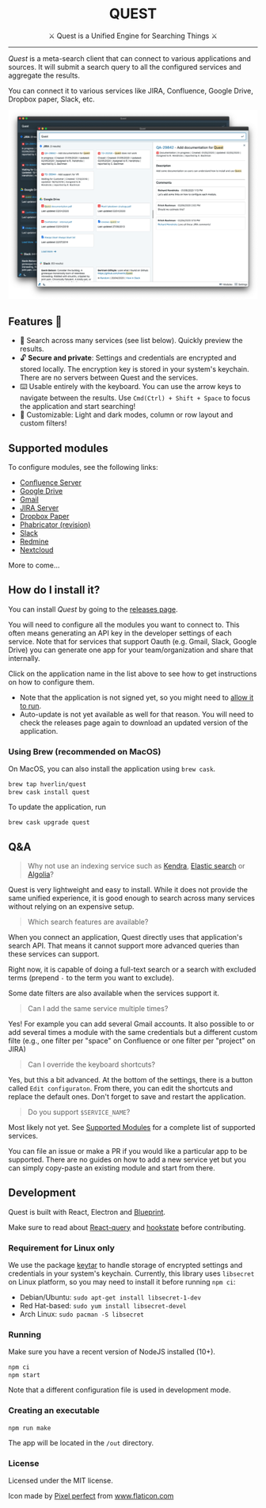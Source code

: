 <h1 align="center">
QUEST
</h1>

<p align="center">
  ⚔️ Quest is a Unified Engine for Searching Things  ⚔️
</p>

---

*Quest* is a meta-search client that can connect to various applications and sources. It will submit a search query to all the configured services and aggregate the results.

You can connect it to various services like JIRA, Confluence, Google Drive, Dropbox paper, Slack, etc.

![Quest - screenshot](./doc/screenshot.png)

## Features 🚀

- 🔎 Search across many services (see list below). Quickly preview the results.
- 🔓 **Secure and private**: Settings and credentials are encrypted and stored locally. The encryption key is stored in your system's keychain. There are no servers between Quest and the services.
- ⌨️ Usable entirely with the keyboard. You can use the arrow keys to navigate between the results. Use `Cmd(Ctrl) + Shift + Space` to focus the application and start searching!
- 🔧 Customizable: Light and dark modes, column or row layout and custom filters!

## Supported modules
To configure modules, see the following links:
- [Confluence Server](src/modules/confluence/readme.md)
- [Google Drive](src/modules/drive/readme.md)
- [Gmail](src/modules/gmail/readme.md)
- [JIRA Server](src/modules/jira/readme.md)
- [Dropbox Paper](src/modules/paper/readme.md)
- [Phabricator (revision)](src/modules/phab-revision/readme.md)
- [Slack](src/modules/slack/readme.md)
- [Redmine](src/modules/redmine/readme.md)
- [Nextcloud](src/modules/nextcloud/readme.md)

More to come...

## How do I install it?
You can install *Quest* by going to the [releases page](https://github.com/hverlin/Quest/releases).

You will need to configure all the modules you want to connect to. This often means generating an API key in the developer settings of each service. Note that for services that support Oauth (e.g. Gmail, Slack, Google Drive) you can generate one app for your team/organization and share that internally.

Click on the application name in the list above to see how to get instructions on how to configure them.

- Note that the application is not signed yet, so you might need to [allow it to run](https://www.wikihow.com/Install-Software-from-Unsigned-Developers-on-a-Mac).
- Auto-update is not yet available as well for that reason. You will need to check the releases page again to download an updated version of the application.

### Using Brew (recommended on MacOS)
On MacOS, you can also install the application using `brew cask`.
```
brew tap hverlin/quest
brew cask install quest
```

To update the application, run
```
brew cask upgrade quest
```

## Q&A

> Why not use an indexing service such as [Kendra](https://aws.amazon.com/kendra/), [Elastic search](https://www.elastic.co/) or [Algolia](https://www.algolia.com/)?

Quest is very lightweight and easy to install. While it does not provide the same unified experience, it is good enough to search across many services without relying on an expensive setup.

> Which search features are available?

When you connect an application, Quest directly uses that application's search API. That means it cannot support more advanced queries than these services can support.

Right now, it is capable of doing a full-text search or a search with excluded terms (prepend `-` to the term you want to exclude).

Some date filters are also available when the services support it.

> Can I add the same service multiple times?

Yes! For example you can add several Gmail accounts. It also possible to or add several times a module with the same credentials but a different custom filte (e.g., one filter per "space" on Confluence or one filter per "project" on JIRA)

> Can I override the keyboard shortcuts?

Yes, but this a bit advanced. At the bottom of the settings, there is a button called `Edit configuraton`. From there, you can edit the shortcuts and replace the default ones. Don't forget to save and restart the application.

> Do you support `$SERVICE_NAME`?

Most likely not yet. See [Supported Modules](#supported-modules) for a complete list of supported services. 

You can file an issue or make a PR if you would like a particular app to be supported. There are no guides on how to add a new service yet but you can simply copy-paste an existing module and start from there.

## Development

Quest is built with React, Electron and [Blueprint](https://blueprintjs.com).

Make sure to read about [React-query](https://github.com/tannerlinsley/react-query) and [hookstate](https://github.com/avkonst/hookstate) before contributing.

### Requirement for Linux only

We use the package [keytar](http://atom.github.io/node-keytar/) to handle storage of encrypted settings and credentials in your system's keychain.
Currently, this library uses `libsecret` on Linux platform, so you may need to install it before running `npm ci`:
* Debian/Ubuntu: `sudo apt-get install libsecret-1-dev`
* Red Hat-based: `sudo yum install libsecret-devel`
* Arch Linux: `sudo pacman -S libsecret`

### Running

Make sure you have a recent version of NodeJS installed (10+).
```
npm ci
npm start
```

Note that a different configuration file is used in development mode.

### Creating an executable
```
npm run make
```
The app will be located in the `/out` directory.

### License 
Licensed under the MIT license.

Icon made by [Pixel perfect](https://www.flaticon.com/authors/pixel-perfect) from www.flaticon.com
